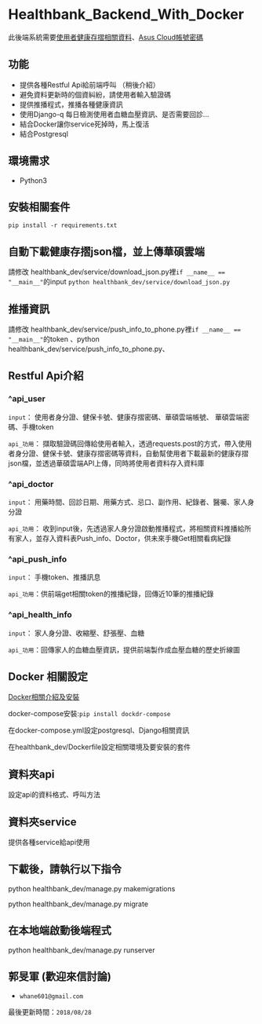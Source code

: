 # Healthbank_Backend_With_Docker

此後端系統需要[使用者健康存摺相關資料](https://myhealthbank.nhi.gov.tw/IHKE0002/IHKE0002S01.aspx)、[Asus Cloud帳號密碼](https://www.asuswebstorage.com/navigate/)

## 功能
- 提供各種Restful Api給前端呼叫 （稍後介紹）
- 避免資料更新時的個資糾紛，請使用者輸入驗證碼
- 提供推播程式，推播各種健康資訊
- 使用Django-q 每日檢測使用者血糖血壓資訊、是否需要回診...
- 結合Docker讓你service死掉時，馬上復活
- 結合Postgresql

## 環境需求

- Python3

## 安裝相關套件

```
pip install -r requirements.txt
```

## 自動下載健康存摺json檔，並上傳華碩雲端

請修改 healthbank_dev/service/download_json.py裡`if __name__ == "__main__"`的input
`python healthbank_dev/service/download_json.py `

## 推播資訊

請修改 healthbank_dev/service/push_info_to_phone.py裡`if __name__ == "__main__"`的token
、python healthbank_dev/service/push_info_to_phone.py、

## Restful Api介紹

### ^api_user

`input`：
使用者身分證、健保卡號、健康存摺密碼、華碩雲端帳號、  華碩雲端密碼、手機token

`api_功用`：
擷取驗證碼回傳給使用者輸入，透過requests.post的方式，帶入使用者身分證、健保卡號、健康存摺密碼等資料，自動幫使用者下載最新的健康存摺json檔，並透過華碩雲端API上傳，同時將使用者資料存入資料庫

### ^api_doctor

`input`：
用藥時間、回診日期、用藥方式、忌口、副作用、紀錄者、醫囑、家人身分證

`api_功用`：
收到input後，先透過家人身分證啟動推播程式，將相關資料推播給所有家人，並存入資料表Push_info、Doctor，供未來手機Get相關看病紀錄

### ^api_push_info

`input`：
手機token、推播訊息

`api_功用`：供前端get相關token的推播紀錄，回傳近10筆的推播紀錄

### ^api_health_info

`input`：
家人身分證、收縮壓、舒張壓、血糖

`api_功用`：回傳家人的血糖血壓資訊，提供前端製作成血壓血糖的歷史折線圖

## Docker 相關設定

[Docker相關介紹及安裝](https://joshhu.gitbooks.io/docker_theory_install/content/DockerBible/README.html)

docker-compose安裝:`pip install dockdr-compose`

在docker-compose.yml設定postgresql、Django相關資訊

在healthbank_dev/Dockerfile設定相關環境及要安裝的套件

## 資料夾api
設定api的資料格式、呼叫方法

## 資料夾service
提供各種service給api使用

## 下載後，請執行以下指令
python healthbank_dev/manage.py makemigrations

python healthbank_dev/manage.py migrate

## 在本地端啟動後端程式
python healthbank_dev/manage.py runserver

## 郭旻軍 (歡迎來信討論)
- `whane601@gmail.com`

最後更新時間：`2018/08/28`
